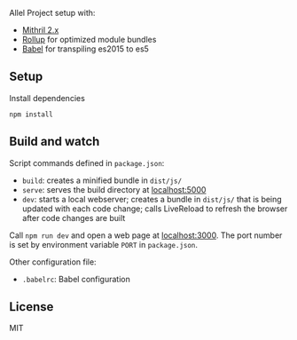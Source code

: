 Allel Project setup with:
* [Mithril 2.x](http://mithril.js.org)
* [Rollup](http://rollupjs.org) for optimized module bundles
* [Babel](http://babeljs.io) for transpiling es2015 to es5

## Setup

Install dependencies
```
npm install
```


## Build and watch

Script commands defined in `package.json`:

* `build`: creates a minified bundle in `dist/js/`
* `serve`: serves the build directory at [localhost:5000](http://localhost:5000/)
* `dev`: starts a local webserver; creates a bundle in `dist/js/` that is being updated with each code change; calls LiveReload to refresh the browser after code changes are built

Call `npm run dev` and open a web page at [localhost:3000](http://localhost:3000/). The port number is set by environment variable `PORT` in `package.json`.


Other configuration file:
* `.babelrc`: Babel configuration


## License

MIT
